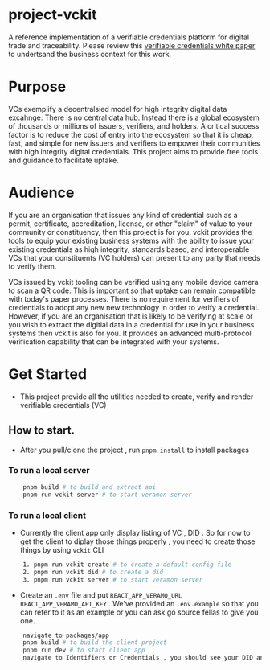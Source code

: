 # project-vckit

A reference implementation of a verifiable credentials platform for digital trade and traceability.  Please review this [verifiable credentials white paper](https://unece.org/sites/default/files/2022-07/WhitePaper_VerifiableCredentials-CBT.pdf) to undertsand the business context for this work.

# Purpose

VCs exemplify a decentralsied model for high integrity digital data excahnge. There is no central data hub.  Instead there is a global ecosystem of thousands or millions of issuers, verifiers, and holders. A critical success factor is to reduce the cost of entry into the ecosystem so that it is cheap, fast, and simple for new issuers and verifiers to empower their communities with high integrity digital credentials. This project aims to provide free tools and guidance to facilitate uptake.

# Audience 

If you are an organisation that issues any kind of credential such as a permit, certificate, accreditation, license, or other "claim" of value to your community or constituency, then this project is for you. vckit provides the tools to equip your existing business systems with the ability to issue your existing credentials as high integrity, standards based, and interoperable VCs that your constituents (VC holders) can present to any party that needs to verify them.

VCs issued by vckit tooling can be verified using any mobile device camera to scan a QR code. This is important so that uptake can remain compatible with today's paper processes. There is no requirement for verifiers of credentials to adopt any new new technology in order to verify a credential. However, if you are an organisation that is likely to be verifying at scale or you wish to extract the digitial data in a credential for use in your business systems then vckit is also for you.  It provides an advanced multi-protocol verification capability that can be integrated with your systems.

# Get Started
 - This project provide all the utilities needed to create, verify and render verifiable credentials (VC)
 
## How to start.
 - After you pull/clone the project , run `pnpm install` to install packages

### To run a local server 

```bash
    pnpm build # to build and extract api
    pnpm run vckit server # to start veramon server
```

### To run a local client
- Currently the client app only display listing of VC , DID . So for now to get the client to diplay those things properly , you need to create those things by using `vckit` CLI

```bash
    1. pnpm run vckit create # to create a default config file
    2. pnpm run vckit did # to create a did
    3. pnpm run vckit server # to start veramon server
```

- Create an `.env` file and put `REACT_APP_VERAMO_URL` `REACT_APP_VERAMO_API_KEY` . We've provided an `.env.example` so that you can refer to it as an example or you can ask go source fellas to give you one.

```bash
    navigate to packages/app
    pnpm build # to build the client project
    pnpm run dev # to start client app
    navigate to Identifiers or Credentials , you should see your DID and VC you create in cli there.
```

